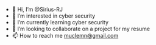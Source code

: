 - 👋 Hi, I’m @Sirius-RJ
- 👀 I’m interested in cyber security
- 🌱 I’m currently learning cyber security 
- 💞️ I’m looking to collaborate on a project for my resume
- 📫 How to reach me muclemn@gmail.com

<!---
Sirius-RJ/Sirius-RJ is a ✨ special ✨ repository because its `README.md` (this file) appears on your GitHub profile.
You can click the Preview link to take a look at your changes.
--->

